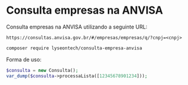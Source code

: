 # Consulta empresas na ANVISA

Consulta empresas na ANVISA utilizando a seguinte URL:

```
https://consultas.anvisa.gov.br/#/empresas/empresas/q/?cnpj=<cnpj>
```

```bash
composer require lyseontech/consulta-empresa-anvisa
```

Forma de uso:

```php
$consulta = new Consulta();
var_dump($consulta->processaLista([12345678901234]));
```
